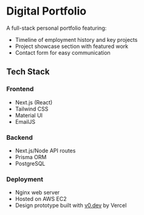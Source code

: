 # Digital Portfolio

A full-stack personal portfolio featuring:

- Timeline of employment history and key projects  
- Project showcase section with featured work  
- Contact form for easy communication

## Tech Stack

### Frontend

- Next.js (React)
- Tailwind CSS
- Material UI
- EmailJS

### Backend

- Next.js/Node API routes
- Prisma ORM
- PostgreSQL

### Deployment

- Nginx web server
- Hosted on AWS EC2
- Design prototype built with [v0.dev](https://v0.dev) by Vercel
